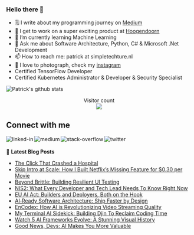 ### Hello there 👋

<!--
**PatrickKalkman/PatrickKalkman** is a ✨ _special_ ✨ repository because its `README.md` (this file) appears on your GitHub profile. -->

- 🗒 I write about my programming journey on [Medium](https://medium.com/@pkalkman)
- 🔭 I get to work on a super exciting product at [Hoogendoorn](https://www.hoogendoorn.nl/en/iivo/)
- 🌱 I’m currently learning Machine Learning
- 💬 Ask me about Software Architecture, Python, C# & Microsoft .Net Development
- 📫 How to reach me: patrick at simpletechture.nl
- 📸 I love to photograph, check my [instagram](https://www.instagram.com/patrick_kalkman.photography/)  
- Certified TensorFlow Developer
- Certified Kubernetes Administrator & Developer & Security Specialist

![Patrick's github stats](https://github-readme-stats.vercel.app/api?username=patrickkalkman&count_private=true&show_icons=true&theme=algolia)

<p align="center"> 
  Visitor count<br>
  <img src="https://profile-counter.glitch.me/patrickkalkman/count.svg" />
</p>

## Connect with me
[<img align="left" alt="linked-in" src="https://img.shields.io/badge/linkedin-%230077B5.svg?&style=for-the-badge&logo=linkedin&logoColor=white" />](https://www.linkedin.com/in/pkalkman)
[<img align="left" alt="medium" src="https://img.shields.io/badge/medium-%2312100E.svg?&style=for-the-badge&logo=medium&logoColor=white" />](https://medium.com/@pkalkman)
[<img align="left" alt="stack-overflow" src="https://img.shields.io/badge/stack%20overflow-FE7A16?logo=stack-overflow&logoColor=white&style=for-the-badge" />](https://stackoverflow.com/users/328238/patrick?tab=profile)
[<img align="left" alt="twitter" src="https://img.shields.io/badge/twitter-%231DA1F2.svg?&style=for-the-badge&logo=twitter&logoColor=white" />](https://twitter.com/kalkie)
<br>
<br>
📕 **Latest Blog Posts**
<!-- BLOG-POST-LIST:START -->
- [The Click That Crashed a Hospital](https://levelup.gitconnected.com/the-click-that-crashed-a-hospital-b5514f32dbf5?source=rss-e42a3542bc38------2)
- [Skip Intro at Scale: How I Built Netflix’s Missing Feature for $0.30 per Movie](https://ai.gopubby.com/skip-intro-at-scale-how-i-built-netflixs-missing-feature-for-0-30-per-movie-12ef196bc3d8?source=rss-e42a3542bc38------2)
- [Beyond Brittle: Building Resilient UI Testing](https://ai.gopubby.com/beyond-brittle-building-resilient-ui-testing-9d66122580e9?source=rss-e42a3542bc38------2)
- [NIS2: What Every Developer and Tech Lead Needs To Know Right Now](https://levelup.gitconnected.com/nis2-what-every-developer-and-tech-lead-needs-to-know-right-now-796028926d8f?source=rss-e42a3542bc38------2)
- [EU AI Act: Builders and Deployers, Both on the Hook](https://ai.gopubby.com/eu-ai-act-builders-and-deployers-both-on-the-hook-154dda1a7436?source=rss-e42a3542bc38------2)
- [AI‑Ready Software Architecture: Ship Faster by Design](https://levelup.gitconnected.com/ai-ready-software-architecture-ship-faster-by-design-f5e6006630ac?source=rss-e42a3542bc38------2)
- [EnCodex: How AI is Revolutionizing Video Streaming Quality](https://ai.gopubby.com/encodex-how-ai-is-revolutionizing-video-streaming-quality-b69f0c95b8fa?source=rss-e42a3542bc38------2)
- [My Terminal AI Sidekick: Building Djin To Reclaim Coding Time](https://levelup.gitconnected.com/my-terminal-ai-sidekick-building-djin-to-reclaim-coding-time-b82c5f85a4a5?source=rss-e42a3542bc38------2)
- [Watch 5 AI Frameworks Evolve: A Stunning Visual History](https://generativeai.pub/watch-5-ai-frameworks-evolve-a-stunning-visual-history-7e7268766a82?source=rss-e42a3542bc38------2)
- [Good News, Devs: AI Makes You More Valuable](https://generativeai.pub/good-news-devs-ai-makes-you-more-valuable-cc0044ba8fe6?source=rss-e42a3542bc38------2)
<!-- BLOG-POST-LIST:END -->
